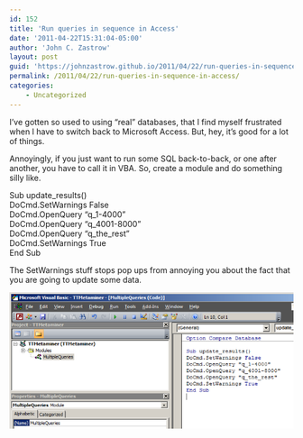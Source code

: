 ```yaml
---
id: 152
title: 'Run queries in sequence in Access'
date: '2011-04-22T15:31:04-05:00'
author: 'John C. Zastrow'
layout: post
guid: 'https://johnzastrow.github.io/2011/04/22/run-queries-in-sequence-in-access/'
permalink: /2011/04/22/run-queries-in-sequence-in-access/
categories:
    - Uncategorized
---
```


I’ve gotten so used to using “real” databases, that I find myself frustrated when I have to switch back to Microsoft Access. But, hey, it’s good for a lot of things.

Annoyingly, if you just want to run some SQL back-to-back, or one after another, you have to call it in VBA. So, create a module and do something silly like.

Sub update\_results()  
DoCmd.SetWarnings False  
DoCmd.OpenQuery “q\_1-4000”  
DoCmd.OpenQuery “q\_4001-8000”  
DoCmd.OpenQuery “q\_the\_rest”  
DoCmd.SetWarnings True  
End Sub

The SetWarnings stuff stops pop ups from annoying you about the fact that you are going to update some data.

![](https://raw.githubusercontent.com/johnzastrow/johnzastrow.github.io/master/assets/uploads/2011/04/access_queries.png)

